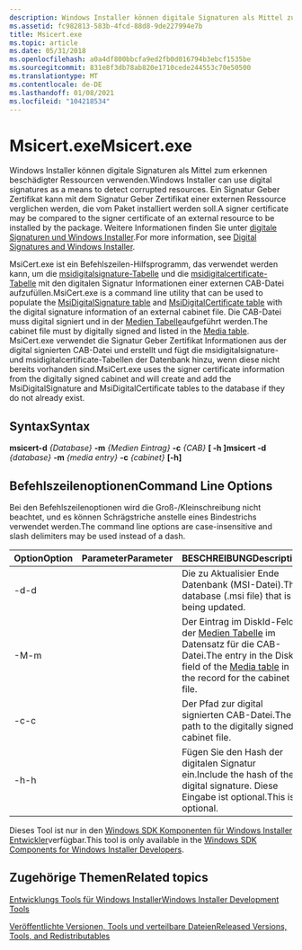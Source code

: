 ```yaml
---
description: Windows Installer können digitale Signaturen als Mittel zum erkennen beschädigter Ressourcen verwenden.
ms.assetid: fc982813-583b-4fcd-88d8-9de227994e7b
title: Msicert.exe
ms.topic: article
ms.date: 05/31/2018
ms.openlocfilehash: a0a4df800bbcfa9ed2fb0d016794b3ebcf1535be
ms.sourcegitcommit: 831e8f3db78ab820e1710cede244553c70e50500
ms.translationtype: MT
ms.contentlocale: de-DE
ms.lasthandoff: 01/08/2021
ms.locfileid: "104218534"
---
```

# <a name="msicertexe"></a><span data-ttu-id="41f6e-103">Msicert.exe</span><span class="sxs-lookup"><span data-stu-id="41f6e-103">Msicert.exe</span></span>

<span data-ttu-id="41f6e-104">Windows Installer können digitale Signaturen als Mittel zum erkennen beschädigter Ressourcen verwenden.</span><span class="sxs-lookup"><span data-stu-id="41f6e-104">Windows Installer can use digital signatures as a means to detect corrupted resources.</span></span> <span data-ttu-id="41f6e-105">Ein Signatur Geber Zertifikat kann mit dem Signatur Geber Zertifikat einer externen Ressource verglichen werden, die vom Paket installiert werden soll.</span><span class="sxs-lookup"><span data-stu-id="41f6e-105">A signer certificate may be compared to the signer certificate of an external resource to be installed by the package.</span></span> <span data-ttu-id="41f6e-106">Weitere Informationen finden Sie unter [digitale Signaturen und Windows Installer](digital-signatures-and-windows-installer.md).</span><span class="sxs-lookup"><span data-stu-id="41f6e-106">For more information, see [Digital Signatures and Windows Installer](digital-signatures-and-windows-installer.md).</span></span>

<span data-ttu-id="41f6e-107">MsiCert.exe ist ein Befehlszeilen-Hilfsprogramm, das verwendet werden kann, um die [msidigitalsignature-Tabelle](msidigitalsignature-table.md) und die [msidigitalcertificate-Tabelle](msidigitalcertificate-table.md) mit den digitalen Signatur Informationen einer externen CAB-Datei aufzufüllen.</span><span class="sxs-lookup"><span data-stu-id="41f6e-107">MsiCert.exe is a command line utility that can be used to populate the [MsiDigitalSignature table](msidigitalsignature-table.md) and [MsiDigitalCertificate table](msidigitalcertificate-table.md) with the digital signature information of an external cabinet file.</span></span> <span data-ttu-id="41f6e-108">Die CAB-Datei muss digital signiert und in der [Medien Tabelle](media-table.md)aufgeführt werden.</span><span class="sxs-lookup"><span data-stu-id="41f6e-108">The cabinet file must by digitally signed and listed in the [Media table](media-table.md).</span></span> <span data-ttu-id="41f6e-109">MsiCert.exe verwendet die Signatur Geber Zertifikat Informationen aus der digital signierten CAB-Datei und erstellt und fügt die msidigitalsignature-und msidigitalcertificate-Tabellen der Datenbank hinzu, wenn diese nicht bereits vorhanden sind.</span><span class="sxs-lookup"><span data-stu-id="41f6e-109">MsiCert.exe uses the signer certificate information from the digitally signed cabinet and will create and add the MsiDigitalSignature and MsiDigitalCertificate tables to the database if they do not already exist.</span></span>

## <a name="syntax"></a><span data-ttu-id="41f6e-110">Syntax</span><span class="sxs-lookup"><span data-stu-id="41f6e-110">Syntax</span></span>

<span data-ttu-id="41f6e-111">**msicert-d** *{Database}* **-m** *{Medien Eintrag}* **-c** *{CAB}* **\[ -h \]**</span><span class="sxs-lookup"><span data-stu-id="41f6e-111">**msicert -d** *{database}* **-m** *{media entry}* **-c** *{cabinet}* **\[-h\]**</span></span>

## <a name="command-line-options"></a><span data-ttu-id="41f6e-112">Befehlszeilenoptionen</span><span class="sxs-lookup"><span data-stu-id="41f6e-112">Command Line Options</span></span>

<span data-ttu-id="41f6e-113">Bei den Befehlszeilenoptionen wird die Groß-/Kleinschreibung nicht beachtet, und es können Schrägstriche anstelle eines Bindestrichs verwendet werden.</span><span class="sxs-lookup"><span data-stu-id="41f6e-113">The command line options are case-insensitive and slash delimiters may be used instead of a dash.</span></span>



| <span data-ttu-id="41f6e-114">Option</span><span class="sxs-lookup"><span data-stu-id="41f6e-114">Option</span></span> | <span data-ttu-id="41f6e-115">Parameter</span><span class="sxs-lookup"><span data-stu-id="41f6e-115">Parameter</span></span>        | <span data-ttu-id="41f6e-116">BESCHREIBUNG</span><span class="sxs-lookup"><span data-stu-id="41f6e-116">Description</span></span>                                                                                             |
|--------|------------------|---------------------------------------------------------------------------------------------------------|
| <span data-ttu-id="41f6e-117">-d</span><span class="sxs-lookup"><span data-stu-id="41f6e-117">-d</span></span>     | <database> | <span data-ttu-id="41f6e-118">Die zu Aktualisier Ende Datenbank (MSI-Datei).</span><span class="sxs-lookup"><span data-stu-id="41f6e-118">The database (.msi file) that is being updated.</span></span>                                                         |
| <span data-ttu-id="41f6e-119">-M</span><span class="sxs-lookup"><span data-stu-id="41f6e-119">-m</span></span>     | <media Id> | <span data-ttu-id="41f6e-120">Der Eintrag im DiskId-Feld der [Medien Tabelle](media-table.md) im Datensatz für die CAB-Datei.</span><span class="sxs-lookup"><span data-stu-id="41f6e-120">The entry in the DiskId field of the [Media table](media-table.md) in the record for the cabinet file.</span></span> |
| <span data-ttu-id="41f6e-121">-c</span><span class="sxs-lookup"><span data-stu-id="41f6e-121">-c</span></span>     | <cabinet>  | <span data-ttu-id="41f6e-122">Der Pfad zur digital signierten CAB-Datei.</span><span class="sxs-lookup"><span data-stu-id="41f6e-122">The path to the digitally signed cabinet file.</span></span>                                                          |
| <span data-ttu-id="41f6e-123">-h</span><span class="sxs-lookup"><span data-stu-id="41f6e-123">-h</span></span>     |                  | <span data-ttu-id="41f6e-124">Fügen Sie den Hash der digitalen Signatur ein.</span><span class="sxs-lookup"><span data-stu-id="41f6e-124">Include the hash of the digital signature.</span></span> <span data-ttu-id="41f6e-125">Diese Eingabe ist optional.</span><span class="sxs-lookup"><span data-stu-id="41f6e-125">This is optional.</span></span>                                            |



 

<span data-ttu-id="41f6e-126">Dieses Tool ist nur in den [Windows SDK Komponenten für Windows Installer Entwickler](platform-sdk-components-for-windows-installer-developers.md)verfügbar.</span><span class="sxs-lookup"><span data-stu-id="41f6e-126">This tool is only available in the [Windows SDK Components for Windows Installer Developers](platform-sdk-components-for-windows-installer-developers.md).</span></span>

## <a name="related-topics"></a><span data-ttu-id="41f6e-127">Zugehörige Themen</span><span class="sxs-lookup"><span data-stu-id="41f6e-127">Related topics</span></span>

<dl> <dt>

[<span data-ttu-id="41f6e-128">Entwicklungs Tools für Windows Installer</span><span class="sxs-lookup"><span data-stu-id="41f6e-128">Windows Installer Development Tools</span></span>](windows-installer-development-tools.md)
</dt> <dt>

[<span data-ttu-id="41f6e-129">Veröffentlichte Versionen, Tools und verteilbare Dateien</span><span class="sxs-lookup"><span data-stu-id="41f6e-129">Released Versions, Tools, and Redistributables</span></span>](released-versions-tools-and-redistributables.md)
</dt> </dl>

 

 



